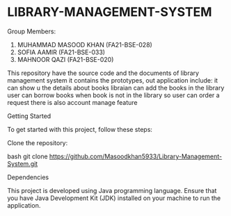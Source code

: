 # LIBRARY-MANAGEMENT-SYSTEM
Group Members:
1) MUHAMMAD MASOOD KHAN  (FA21-BSE-028)
2) SOFIA AAMIR           (FA21-BSE-033)
3) MAHNOOR QAZI          (FA21-BSE-020)

This repository have the source code and the documents of library management system it contains the prototypes,
out application include:
it can show u the details about books
libraian can add the books in the library
user can borrow books 
when book is not in the library so user can order a request 
there is also account manage feature 

Getting Started

To get started with this project, follow these steps:

Clone the repository:

bash git clone https://github.com/Masoodkhan5933/Library-Management-System.git

Dependencies

This project is developed using Java programming language. Ensure that you have Java Development Kit (JDK) installed on your machine to run the application.
